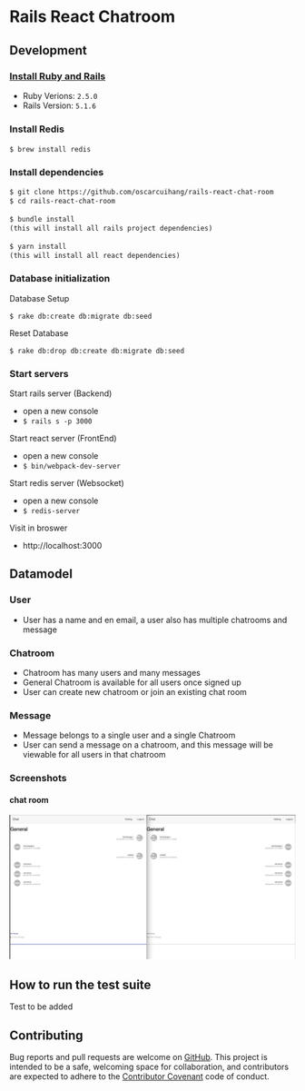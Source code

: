 # Rails React Chatroom

## Development
### [Install Ruby and Rails](http://railsapps.github.io/installrubyonrails-mac.html)
* Ruby Verions: `2.5.0`
* Rails Version: `5.1.6`

### Install Redis
`$ brew install redis`
### Install dependencies
```
$ git clone https://github.com/oscarcuihang/rails-react-chat-room
$ cd rails-react-chat-room

$ bundle install
(this will install all rails project dependencies)

$ yarn install
(this will install all react dependencies)
```

### Database initialization
Database Setup
```
$ rake db:create db:migrate db:seed
```

Reset Database
```
$ rake db:drop db:create db:migrate db:seed
```

### Start servers
Start rails server (Backend)
* open a new console
* `$ rails s -p 3000` 

Start react server (FrontEnd)
* open a new console
* `$ bin/webpack-dev-server` 

Start redis server (Websocket)
* open a new console
* `$ redis-server` 

Visit in broswer
* http://localhost:3000 

## Datamodel
### User
* User has a name and en email, a user also has multiple chatrooms and message

### Chatroom
* Chatroom has many users and many messages
* General Chatroom is available for all users once signed up
* User can create new chatroom or join an existing chat room

### Message
* Message belongs to a single user and a single Chatroom
* User can send a message on a chatroom, and this message will be viewable for all users in that chatroom

### Screenshots
#### chat room
![chat-room](https://github.com/oscarcuihang/rails-react-chat-room/raw/master/images/chatroom.png "Logo Title Text 1")


## How to run the test suite
Test to be added

## Contributing 
Bug reports and pull requests are welcome on [GitHub](https://github.com/oscarcuihang/rails-react-chat-room). This project is intended to be a safe, welcoming space for collaboration, and contributors are expected to adhere to the [Contributor Covenant](http://contributor-covenant.org) code of conduct.
